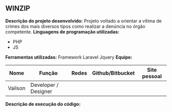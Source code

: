 ## WINZIP
**Descrição do projeto desenvolvido:** 
  Projeto voltado a orientar a vítima de crimes dos mais diversos tipos como realizar a denúncia no órgão competente.
**Linguagens de programação utilizadas:**
- PHP
- JS

**Ferramentas utilizadas:**
 Framework Laravel
 Jquery
**Equipe:**

| Nome | Função | Redes | Github/Bitbucket | Site pessoal |
| ------------- | ------------- | ------------- | ------------- | ------------- | 
|  Vailson  | Developer / Designer  |  | 

**Descrição de execução do código:** 



